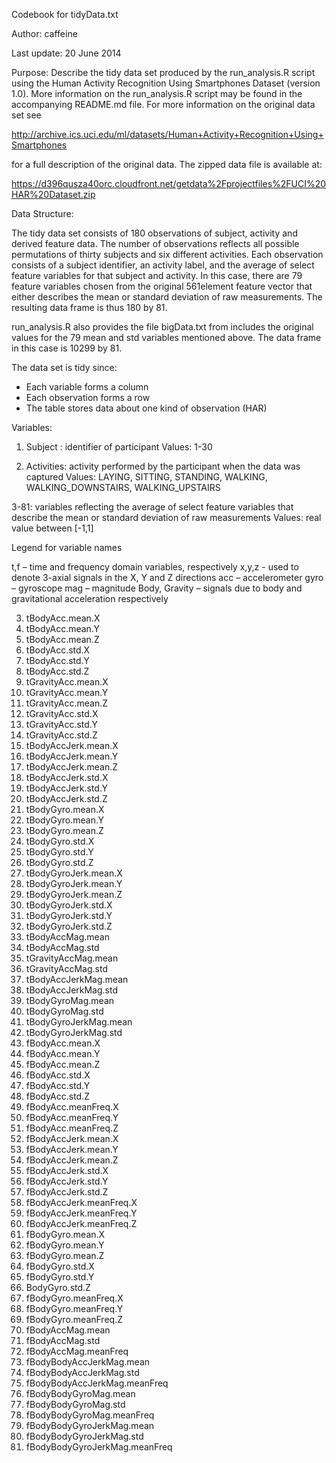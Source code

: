 Codebook for tidyData.txt

Author: caffeine

Last update:  20 June 2014

Purpose:  Describe the tidy data set produced by the run_analysis.R script using the  Human Activity Recognition Using Smartphones Dataset (version 1.0).  More information on the run_analysis.R script may be found in the accompanying README.md file.  For more information on the original data set see

http://archive.ics.uci.edu/ml/datasets/Human+Activity+Recognition+Using+Smartphones 

for a full description of the original data.  The zipped data file is available at: 

https://d396qusza40orc.cloudfront.net/getdata%2Fprojectfiles%2FUCI%20HAR%20Dataset.zip

Data Structure:

The tidy data set consists of 180 observations of subject, activity and derived feature data.   The number of observations reflects all possible permutations of thirty subjects and six different activities.  Each observation consists of a subject identifier, an activity label, and the average of select feature variables for that subject and activity.  In this case, there are 79 feature variables chosen from the original 561element feature vector that either describes the mean or standard deviation of raw measurements.  The resulting data frame is thus 180 by 81.

run_analysis.R also provides the file bigData.txt from includes the original values for the 79 mean and std variables mentioned above.  The data frame in this case is 10299 by 81.

The data set is tidy since:
- Each variable forms a column
- Each observation forms a row
- The table stores data about one kind of observation (HAR)

Variables:

1.  Subject : identifier of participant
    Values: 1-30

2.  Activities: activity performed by the participant when the data was captured
    Values: LAYING, SITTING, STANDING, WALKING, WALKING_DOWNSTAIRS, WALKING_UPSTAIRS

3-81: variables reflecting the average of select feature variables that describe the mean or standard deviation of raw measurements
    Values: real value between [-1,1]

Legend for variable names

t,f – time and frequency domain variables, respectively
x,y,z - used to denote 3-axial signals in the X, Y and Z directions
acc – accelerometer
gyro – gyroscope
mag – magnitude
Body, Gravity – signals due to body and gravitational acceleration respectively

3.  tBodyAcc.mean.X               
4.	tBodyAcc.mean.Y              
5.	tBodyAcc.mean.Z               
6.	tBodyAcc.std.X               
7.	tBodyAcc.std.Y                
8.	tBodyAcc.std.Z               
9.	tGravityAcc.mean.X            
10.	tGravityAcc.mean.Y           
11.	tGravityAcc.mean.Z            
12.	tGravityAcc.std.X            
13.	tGravityAcc.std.Y             
14.	tGravityAcc.std.Z            
15.	tBodyAccJerk.mean.X           
16.	tBodyAccJerk.mean.Y          
17.	tBodyAccJerk.mean.Z           
18.	tBodyAccJerk.std.X           
19.	tBodyAccJerk.std.Y            
20.	tBodyAccJerk.std.Z           
21.	tBodyGyro.mean.X              
22.	tBodyGyro.mean.Y             
23.	tBodyGyro.mean.Z              
24.	tBodyGyro.std.X              
25.	tBodyGyro.std.Y               
26.	tBodyGyro.std.Z              
27.	tBodyGyroJerk.mean.X          
28.	tBodyGyroJerk.mean.Y         
29.	tBodyGyroJerk.mean.Z          
30.	tBodyGyroJerk.std.X          
31.	tBodyGyroJerk.std.Y           
32.	tBodyGyroJerk.std.Z          
33.	tBodyAccMag.mean              
34.	tBodyAccMag.std              
35.	tGravityAccMag.mean           
36.	tGravityAccMag.std           
37.	tBodyAccJerkMag.mean          
38.	tBodyAccJerkMag.std          
39.	tBodyGyroMag.mean             
40.	tBodyGyroMag.std             
41.	tBodyGyroJerkMag.mean         
42.	tBodyGyroJerkMag.std         
43.	fBodyAcc.mean.X               
44.	fBodyAcc.mean.Y              
45.	fBodyAcc.mean.Z               
46.	fBodyAcc.std.X               
47.	fBodyAcc.std.Y                
48.	fBodyAcc.std.Z               
49.	fBodyAcc.meanFreq.X           
50.	fBodyAcc.meanFreq.Y          
51.	fBodyAcc.meanFreq.Z           
52.	fBodyAccJerk.mean.X          
53.	fBodyAccJerk.mean.Y           
54.	fBodyAccJerk.mean.Z          
55.	fBodyAccJerk.std.X            
56.	fBodyAccJerk.std.Y           
57.	fBodyAccJerk.std.Z            
58.	fBodyAccJerk.meanFreq.X      
59.	fBodyAccJerk.meanFreq.Y       
60.	fBodyAccJerk.meanFreq.Z      
61.	fBodyGyro.mean.X              
62.	fBodyGyro.mean.Y             
63.	fBodyGyro.mean.Z              
64.	fBodyGyro.std.X              
65.	fBodyGyro.std.Y               
66.	BodyGyro.std.Z              
67.	fBodyGyro.meanFreq.X          
68.	fBodyGyro.meanFreq.Y         
69.	fBodyGyro.meanFreq.Z          
70.	fBodyAccMag.mean             
71.	fBodyAccMag.std               
72.	fBodyAccMag.meanFreq         
73.	fBodyBodyAccJerkMag.mean      
74.	fBodyBodyAccJerkMag.std      
75.	fBodyBodyAccJerkMag.meanFreq  
76.	fBodyBodyGyroMag.mean        
77.	fBodyBodyGyroMag.std          
78.	fBodyBodyGyroMag.meanFreq    
79.	fBodyBodyGyroJerkMag.mean     
80.	fBodyBodyGyroJerkMag.std     
81.	fBodyBodyGyroJerkMag.meanFreq
